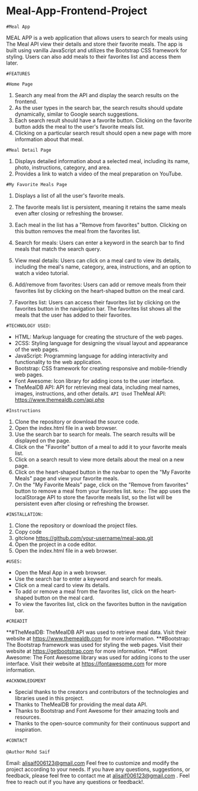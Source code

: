 # Meal-App-Frontend-Project

`#Meal App `

MEAL APP is a web application that allows users to search for meals using The Meal API view their details and store their favorite meals. The app is built using vanilla JavaScript and utilizes the Bootstrap CSS framework for styling. Users can also add meals to their favorites list and access them later.

`#FEATURES`

`#Home Page`
1. Search any meal from the API and display the search results on the frontend.
2. As the user types in the search bar, the search results should update dynamically, similar to Google search suggestions.
3. Each search result should have a favorite button. Clicking on the favorite button adds the meal to the user's favorite meals list.
4. Clicking on a particular search result should open a new page with more information about that meal.

`#Meal Detail Page`
1. Displays detailed information about a selected meal, including its name, photo, instructions, category, and area.
2. Provides a link to watch a video of the meal preparation on YouTube.

`#My Favorite Meals Page`
1. Displays a list of all the user's favorite meals.
2. The favorite meals list is persistent, meaning it retains the same meals even after closing or refreshing the browser.
3. Each meal in the list has a "Remove from favorites" button. Clicking on this button removes the meal from the favorites list.

4. Search for meals: Users can enter a keyword in the search bar to find meals that match the search query.
5. View meal details: Users can click on a meal card to view its details, including the meal's name, category, area, instructions, and an option to watch a video tutorial.
6. Add/remove from favorites: Users can add or remove meals from their favorites list by clicking on the heart-shaped button on the meal card.
7. Favorites list: Users can access their favorites list by clicking on the favorites button in the navigation bar. The favorites list shows all the meals that the user has added to their favorites.

`#TECHNOLOGY USED:`

*  HTML: Markup language for creating the structure of the web pages.
* 2CSS: Styling language for designing the visual layout and appearance of the web pages.
* JavaScript: Programming language for adding interactivity and functionality to the web application.
* Bootstrap: CSS framework for creating responsive and mobile-friendly web pages.
* Font Awesome: Icon library for adding icons to the user interface.
* TheMealDB API: API for retrieving meal data, including meal names, images, instructions, and other details.
`API Used`
TheMeal API: https://www.themealdb.com/api.php

`#Instructions`

1. Clone the repository or download the source code.
2. Open the index.html file in a web browser.
3. Use the search bar to search for meals. The search results will be displayed on the page.
4. Click on the "Favorite" button of a meal to add it to your favorite meals list.
5. Click on a search result to view more details about the meal on a new page.
6. Click on the heart-shaped button in the navbar to open the "My Favorite Meals" page and view your favorite meals.
7. On the "My Favorite Meals" page, click on the "Remove from favorites" button to remove a meal from your favorites list.
`Note:` The app uses the localStorage API to store the favorite meals list, so the list will be persistent even after closing or refreshing the browser.

`#INSTALLATION:`

1. Clone the repository or download the project files.
2. Copy code
3. gitclone https://github.com/your-username/meal-app.git
4. Open the project in a code editor.
5. Open the index.html file in a web browser.

`#USES:`
* Open the Meal App in a web browser.
* Use the search bar to enter a keyword and search for meals.
* Click on a meal card to view its details.
* To add or remove a meal from the favorites list, click on the heart-shaped button on the meal card.
* To view the favorites list, click on the favorites button in the navigation bar.

`#CREADIT`

**#TheMealDB: TheMealDB API was used to retrieve meal data. Visit their website at https://www.themealdb.com for more information.
**#Bootstrap: The Bootstrap framework was used for styling the web pages. Visit their website at https://getbootstrap.com for more information.
**#Font Awesome: The Font Awesome library was used for adding icons to the user interface. Visit their website at https://fontawesome.com for more information.

`#ACKNOWLEDGMENT`
* Special thanks to the creators and contributors of the technologies and libraries used in this project.
* Thanks to TheMealDB for providing the meal data API.
* Thanks to Bootstrap and Font Awesome for their amazing tools and resources.
* Thanks to the open-source community for their continuous support and inspiration.

`#CONTACT`

`@Author`
`Mohd Saif`

Email: alisaif006123@gmail.com
Feel free to customize and modify the project according to your needs.
If you have any questions, suggestions, or feedback, please feel free to contact me at alisaif006123@gmail.com .
Feel free to reach out if you have any questions or feedback!.












